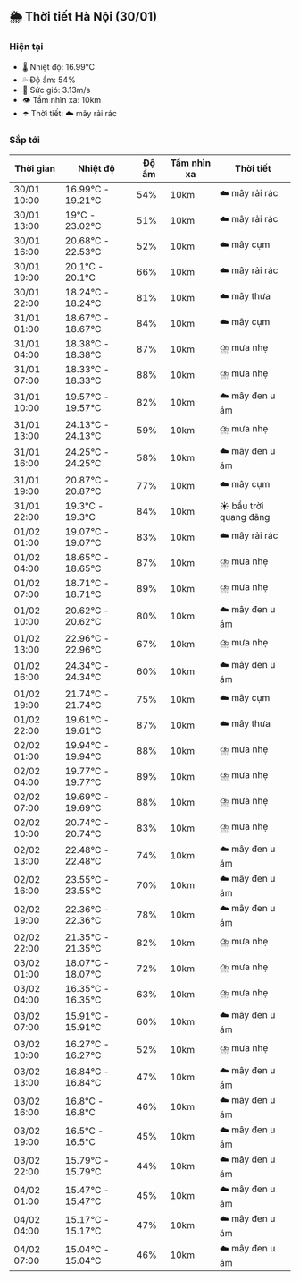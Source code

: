 ## 🌦️ Thời tiết Hà Nội (30/01)

### Hiện tại

- 🌡️ Nhiệt độ: 16.99℃
- 💦 Độ ẩm: 54%
- 💨 Sức gió: 3.13m/s
- 👁️ Tầm nhìn xa: 10km
- ☂️ Thời tiết: ☁️ mây rải rác

### Sắp tới

| Thời gian | Nhiệt độ | Độ ẩm | Tầm nhìn xa | Thời tiết |
| --- | --- | --- | --- | --- |
| 30/01 10:00 | 16.99℃ - 19.21℃ | 54% | 10km | ☁️ mây rải rác |
| 30/01 13:00 | 19℃ - 23.02℃ | 51% | 10km | ☁️ mây rải rác |
| 30/01 16:00 | 20.68℃ - 22.53℃ | 52% | 10km | ☁️ mây cụm |
| 30/01 19:00 | 20.1℃ - 20.1℃ | 66% | 10km | ☁️ mây rải rác |
| 30/01 22:00 | 18.24℃ - 18.24℃ | 81% | 10km | ☁️ mây thưa |
| 31/01 01:00 | 18.67℃ - 18.67℃ | 84% | 10km | ☁️ mây cụm |
| 31/01 04:00 | 18.38℃ - 18.38℃ | 87% | 10km | ⛈️ mưa nhẹ |
| 31/01 07:00 | 18.33℃ - 18.33℃ | 88% | 10km | ⛈️ mưa nhẹ |
| 31/01 10:00 | 19.57℃ - 19.57℃ | 82% | 10km | ☁️ mây đen u ám |
| 31/01 13:00 | 24.13℃ - 24.13℃ | 59% | 10km | ⛈️ mưa nhẹ |
| 31/01 16:00 | 24.25℃ - 24.25℃ | 58% | 10km | ☁️ mây đen u ám |
| 31/01 19:00 | 20.87℃ - 20.87℃ | 77% | 10km | ☁️ mây cụm |
| 31/01 22:00 | 19.3℃ - 19.3℃ | 84% | 10km | ☀️ bầu trời quang đãng |
| 01/02 01:00 | 19.07℃ - 19.07℃ | 83% | 10km | ☁️ mây rải rác |
| 01/02 04:00 | 18.65℃ - 18.65℃ | 87% | 10km | ⛈️ mưa nhẹ |
| 01/02 07:00 | 18.71℃ - 18.71℃ | 89% | 10km | ⛈️ mưa nhẹ |
| 01/02 10:00 | 20.62℃ - 20.62℃ | 80% | 10km | ☁️ mây đen u ám |
| 01/02 13:00 | 22.96℃ - 22.96℃ | 67% | 10km | ⛈️ mưa nhẹ |
| 01/02 16:00 | 24.34℃ - 24.34℃ | 60% | 10km | ☁️ mây đen u ám |
| 01/02 19:00 | 21.74℃ - 21.74℃ | 75% | 10km | ☁️ mây cụm |
| 01/02 22:00 | 19.61℃ - 19.61℃ | 87% | 10km | ☁️ mây thưa |
| 02/02 01:00 | 19.94℃ - 19.94℃ | 88% | 10km | ⛈️ mưa nhẹ |
| 02/02 04:00 | 19.77℃ - 19.77℃ | 89% | 10km | ⛈️ mưa nhẹ |
| 02/02 07:00 | 19.69℃ - 19.69℃ | 88% | 10km | ⛈️ mưa nhẹ |
| 02/02 10:00 | 20.74℃ - 20.74℃ | 83% | 10km | ⛈️ mưa nhẹ |
| 02/02 13:00 | 22.48℃ - 22.48℃ | 74% | 10km | ☁️ mây đen u ám |
| 02/02 16:00 | 23.55℃ - 23.55℃ | 70% | 10km | ☁️ mây đen u ám |
| 02/02 19:00 | 22.36℃ - 22.36℃ | 78% | 10km | ☁️ mây đen u ám |
| 02/02 22:00 | 21.35℃ - 21.35℃ | 82% | 10km | ⛈️ mưa nhẹ |
| 03/02 01:00 | 18.07℃ - 18.07℃ | 72% | 10km | ⛈️ mưa nhẹ |
| 03/02 04:00 | 16.35℃ - 16.35℃ | 63% | 10km | ⛈️ mưa nhẹ |
| 03/02 07:00 | 15.91℃ - 15.91℃ | 60% | 10km | ☁️ mây đen u ám |
| 03/02 10:00 | 16.27℃ - 16.27℃ | 52% | 10km | ⛈️ mưa nhẹ |
| 03/02 13:00 | 16.84℃ - 16.84℃ | 47% | 10km | ☁️ mây đen u ám |
| 03/02 16:00 | 16.8℃ - 16.8℃ | 46% | 10km | ☁️ mây đen u ám |
| 03/02 19:00 | 16.5℃ - 16.5℃ | 45% | 10km | ☁️ mây đen u ám |
| 03/02 22:00 | 15.79℃ - 15.79℃ | 44% | 10km | ☁️ mây đen u ám |
| 04/02 01:00 | 15.47℃ - 15.47℃ | 45% | 10km | ☁️ mây đen u ám |
| 04/02 04:00 | 15.17℃ - 15.17℃ | 47% | 10km | ☁️ mây đen u ám |
| 04/02 07:00 | 15.04℃ - 15.04℃ | 46% | 10km | ☁️ mây đen u ám |
